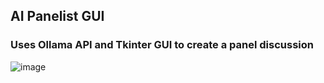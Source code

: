 ## AI Panelist GUI

### Uses Ollama API and Tkinter GUI to create a panel discussion

![image](https://cdn.discordapp.com/attachments/1286058300580040727/1288108954362056716/image.png?ex=66f3fc72&is=66f2aaf2&hm=e3a21fa75c71291d729667edaf733e9b5843d8bbd0d09364624c3ef1de3aa117&)
